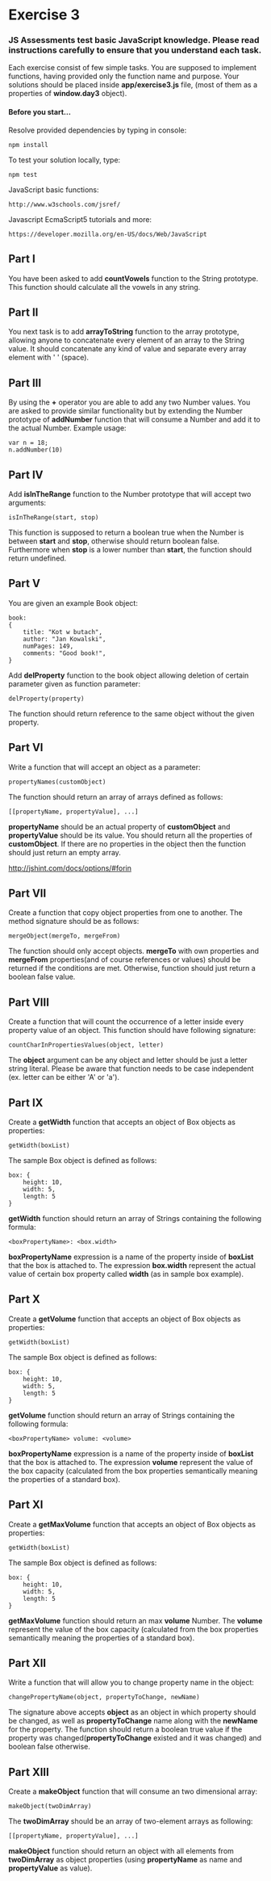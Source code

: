 # Exercise 3

### JS Assessments test basic JavaScript knowledge. Please read instructions carefully to ensure that you understand each task.

Each exercise consist of few simple tasks. You are supposed to implement functions, having provided only the function name and purpose.
Your solutions should be placed inside **app/exercise3.js** file, (most of them as a properties of **window.day3** object).

#### Before you start...

Resolve provided dependencies by typing in console:

    npm install

To test your solution locally, type:

    npm test

JavaScript basic functions:

    http://www.w3schools.com/jsref/

Javascript EcmaScript5 tutorials and more:

    https://developer.mozilla.org/en-US/docs/Web/JavaScript

## Part I

You have been asked to add **countVowels** function to the String prototype. This function should calculate all the vowels in any string.

## Part II

You next task is to add **arrayToString** function to the array prototype, allowing anyone to concatenate every element of an array to the String value.
It should concatenate any kind of value and separate every array element with ' ' (space).

## Part III

By using the **+** operator you are able to add any two Number values. You are asked to provide similar functionality but
by extending the Number prototype of **addNumber** function that will consume a Number and add it to the actual Number. Example usage:

    var n = 18;
    n.addNumber(10)
    
## Part IV

Add **isInTheRange** function to the Number prototype that will accept two arguments:

    isInTheRange(start, stop)
    
This function is supposed to return a boolean true when the Number is between **start** and **stop**, otherwise should return boolean false. Furthermore when **stop** is a lower number than **start**, the function should return undefined.


## Part V

You are given an example Book object:

    book: 
    {
        title: "Kot w butach",
        author: "Jan Kowalski",
        numPages: 149,
        comments: "Good book!",
    }

Add **delProperty** function to the book object allowing deletion of certain parameter given as function parameter:

    delProperty(property)
    
The function should return reference to the same object without the given property.


## Part VI

Write a function that will accept an object as a parameter:

    propertyNames(customObject)
    
The function should return an array of arrays defined as follows:

    [[propertyName, propertyValue], ...]
    
**propertyName** should be an actual property of **customObject** and **propertyValue** should be its value.
You should return all the properties of **customObject**. If there are no properties in the object then the function should just return an empty array.

http://jshint.com/docs/options/#forin

## Part VII

Create a function that copy object properties from one to another. The method signature should be as follows:

    mergeObject(mergeTo, mergeFrom)
    
The function should only accept objects. **mergeTo** with own properties and **mergeFrom** properties(and of course references or values)
should be returned if the conditions are met. Otherwise, function should just return a boolean false value.


## Part VIII

Create a function that will count the occurrence of a letter inside every property value of an object. This function should have following signature:

    countCharInPropertiesValues(object, letter)
    
The **object** argument can be any object and letter should be just a letter string literal. Please be aware that function needs to be case independent
(ex. letter can be either 'A' or 'a'). 

## Part IX

Create a **getWidth** function that accepts an object of Box objects as properties:

    getWidth(boxList)
    
The sample Box object is defined as follows:

    box: {
        height: 10, 
        width: 5, 
        length: 5
    }

**getWidth** function should return an array of Strings containing the following formula:

    <boxPropertyName>: <box.width>
    
**boxPropertyName** expression is a name of the property inside of **boxList** that the box is attached to. The expression **box.width**
represent the actual value of certain box property called **width** (as in sample box example).


## Part X

Create a **getVolume** function that accepts an object of Box objects as properties:

    getWidth(boxList)
    
The sample Box object is defined as follows:

    box: {
        height: 10, 
        width: 5, 
        length: 5
    }

**getVolume** function should return an array of Strings containing the following formula:

    <boxPropertyName> volume: <volume>
    
**boxPropertyName** expression is a name of the property inside of **boxList** that the box is attached to. The expression **volume**
represent the value of the box capacity (calculated from the box properties semantically meaning the properties of a standard box).


## Part XI

Create a **getMaxVolume** function that accepts an object of Box objects as properties:

    getWidth(boxList)
    
The sample Box object is defined as follows:

    box: {
        height: 10, 
        width: 5, 
        length: 5
    }

**getMaxVolume** function should return an max **volume** Number. The **volume** represent the value of the box capacity (calculated from the box properties 
semantically meaning the properties of a standard box).

## Part XII

Write a function that will allow you to change property name in the object:

    changePropertyName(object, propertyToChange, newName)
    
The signature above accepts **object** as an object in which property should be changed, as well as **propertyToChange** name along with the **newName**
for the property. The function should return a boolean true value if the property was changed(**propertyToChange** existed and it was changed) and boolean false otherwise.


## Part XIII

Create a **makeObject** function that will consume an two dimensional array:

    makeObject(twoDimArray)
    
The **twoDimArray** should be an array of two-element arrays as following:

    [[propertyName, propertyValue], ...]
    
**makeObject** function should return an object with all elements from **twoDimArray** as object properties (using **propertyName** as name and **propertyValue** as value).
